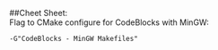##Cheet Sheet:        
Flag to CMake configure for CodeBlocks with MinGW:      
```
-G"CodeBlocks - MinGW Makefiles"
```
